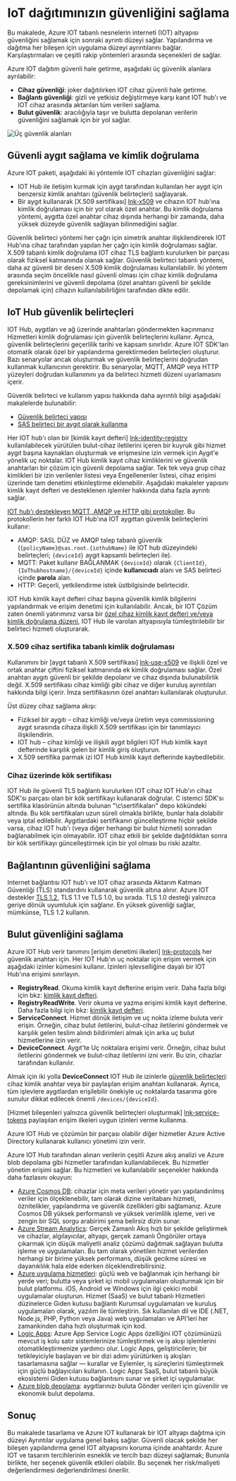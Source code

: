 # <a name="secure-your-iot-deployment"></a>IoT dağıtımınızın güvenliğini sağlama

Bu makalede, Azure IOT tabanlı nesnelerin interneti (IOT) altyapısı güvenliğini sağlamak için sonraki ayrıntı düzeyi sağlar. Yapılandırma ve dağıtma her bileşen için uygulama düzeyi ayrıntılarını bağlar. Karşılaştırmaları ve çeşitli rakip yöntemleri arasında seçenekleri de sağlar.

Azure IOT dağıtım güvenli hale getirme, aşağıdaki üç güvenlik alanlara ayrılabilir:

* **Cihaz güvenliği**: joker dağıtılırken IOT cihaz güvenli hale getirme.
* **Bağlantı güvenliği**: gizli ve yetkisiz değiştirmeye karşı kanıt IOT hub'ı ve IOT cihaz arasında aktarılan tüm verileri sağlama.
* **Bulut güvenlik**: aracılığıyla taşır ve bulutta depolanan verilerin güvenliğini sağlamak için bir yol sağlar.

![Üç güvenlik alanları][img-overview]

## <a name="secure-device-provisioning-and-authentication"></a>Güvenli aygıt sağlama ve kimlik doğrulama

Azure IOT paketi, aşağıdaki iki yöntemle IOT cihazları güvenliğini sağlar:

* IOT Hub ile iletişim kurmak için aygıt tarafından kullanılan her aygıt için benzersiz kimlik anahtarı (güvenlik belirteçleri) sağlayarak.
* Bir aygıt kullanarak [X.509 sertifikası] [ lnk-x509] ve cihazın IOT hub'ına kimlik doğrulaması için bir yol olarak özel anahtar. Bu kimlik doğrulama yöntemi, aygıtta özel anahtar cihaz dışında herhangi bir zamanda, daha yüksek düzeyde güvenlik sağlayan bilinmediğini sağlar.

Güvenlik belirteci yöntemi her çağrı için simetrik anahtar ilişkilendirerek IOT Hub'ına cihaz tarafından yapılan her çağrı için kimlik doğrulaması sağlar. X.509 tabanlı kimlik doğrulama IOT cihaz TLS bağlantı kurulurken bir parçası olarak fiziksel katmanında olanak sağlar. Güvenlik belirteci tabanlı yöntemi, daha az güvenli bir deseni X.509 kimlik doğrulaması kullanılabilir. İki yöntem arasında seçim öncelikle nasıl güvenli olması için cihaz kimlik doğrulama gereksinimlerini ve güvenli depolama (özel anahtarı güvenli bir şekilde depolamak için) cihazın kullanılabilirliğini tarafından dikte edilir.

## <a name="iot-hub-security-tokens"></a>IoT Hub güvenlik belirteçleri

IOT Hub, aygıtları ve ağ üzerinde anahtarları göndermekten kaçınmanız Hizmetleri kimlik doğrulaması için güvenlik belirteçlerini kullanır. Ayrıca, güvenlik belirteçlerini geçerlilik tarihi ve kapsam sınırlıdır. Azure IOT SDK'ları otomatik olarak özel bir yapılandırma gerektirmeden belirteçleri oluşturur. Bazı senaryolar ancak oluşturmak ve güvenlik belirteçlerini doğrudan kullanmak kullanıcının gerektirir. Bu senaryolar, MQTT, AMQP veya HTTP yüzeyleri doğrudan kullanımını ya da belirteci hizmeti düzeni uyarlamasını içerir.

Güvenlik belirteci ve kullanım yapısı hakkında daha ayrıntılı bilgi aşağıdaki makalelerde bulunabilir:

* [Güvenlik belirteci yapısı][lnk-security-tokens]
* [SAS belirteci bir aygıt olarak kullanma][lnk-sas-tokens]

Her IOT hub'ı olan bir [kimlik kayıt defteri] [ lnk-identity-registry] kullanılabilecek yürütülen bulut-cihaz iletilerini içeren bir kuyruk gibi hizmet aygıt başına kaynakları oluşturmak ve erişmesine izin vermek için Aygıt'e yönelik uç noktalar. IOT Hub kimlik kayıt cihaz kimliklerini ve güvenlik anahtarları bir çözüm için güvenli depolama sağlar. Tek tek veya grup cihaz kimlikleri bir izin verilenler listesi veya Engellenenler listesi, cihaz erişimi üzerinde tam denetimi etkinleştirme eklenebilir. Aşağıdaki makaleler yapısını kimlik kayıt defteri ve desteklenen işlemler hakkında daha fazla ayrıntı sağlar.

[IOT hub'ı destekleyen MQTT, AMQP ve HTTP gibi protokoller][lnk-protocols]. Bu protokollerin her farklı IOT Hub'ına IOT aygıttan güvenlik belirteçlerini kullanır:

* AMQP: SASL DÜZ ve AMQP talep tabanlı güvenlik (`{policyName}@sas.root.{iothubName}` ile IOT hub düzeyindeki belirteçleri; `{deviceId}` aygıt kapsamlı belirteçleri ile).
* MQTT: Paket kullanır BAĞLANMAK `{deviceId}` olarak `{ClientId}`, `{IoThubhostname}/{deviceId}` içinde **kullanıcıadı** alanı ve SAS belirteci içinde **parola** alan.
* HTTP: Geçerli, yetkilendirme istek üstbilgisinde belirtecidir.

IOT Hub kimlik kayıt defteri cihaz başına güvenlik kimlik bilgilerini yapılandırmak ve erişim denetimi için kullanılabilir. Ancak, bir IOT Çözüm zaten önemli yatırımınız varsa bir [özel cihaz kimlik kayıt defteri ve/veya kimlik doğrulama düzeni][lnk-custom-auth], IOT Hub ile varolan altyapısıyla tümleştirilebilir bir belirteci hizmeti oluşturarak.

### <a name="x509-certificate-based-device-authentication"></a>X.509 cihaz sertifika tabanlı kimlik doğrulaması

Kullanımını bir [aygıt tabanlı X.509 sertifikası] [ lnk-use-x509] ve ilişkili özel ve ortak anahtar çiftini fiziksel katmanında ek kimlik doğrulaması sağlar. Özel anahtarı aygıtı güvenli bir şekilde depolanır ve cihaz dışında bulunabilirlik değil. X.509 sertifikası cihaz kimliği gibi cihaz ve diğer kuruluş ayrıntıları hakkında bilgi içerir. İmza sertifikasının özel anahtarı kullanılarak oluşturulur.

Üst düzey cihaz sağlama akışı:

* Fiziksel bir aygıtı – cihaz kimliği ve/veya üretim veya commissioning aygıt sırasında cihaza ilişkili X.509 sertifikası için bir tanımlayıcı ilişkilendirin.
* IOT hub – cihaz kimliği ve ilişkili aygıt bilgileri IOT Hub kimlik kayıt defterinde karşılık gelen bir kimlik giriş oluşturun.
* X.509 sertifika parmak izi IOT Hub kimlik kayıt defterinde kaybedilebilir.

### <a name="root-certificate-on-device"></a>Cihaz üzerinde kök sertifikası

IOT Hub ile güvenli TLS bağlantı kurulurken IOT cihaz IOT Hub'ın cihaz SDK'sı parçası olan bir kök sertifikayı kullanarak doğrular. C istemci SDK'sı sertifika klasörünün altında bulunan "\\c\\sertifikaları" depo kökündeki altında. Bu kök sertifikaları uzun süreli olmakla birlikte, bunlar hala dolabilir veya iptal edilebilir. Aygıtlardaki sertifikanın güncelleştirme hiçbir şekilde varsa, cihaz IOT hub'ı (veya diğer herhangi bir bulut hizmeti) sonradan bağlanabilmek için olmayabilir. IOT cihaz etkili bir şekilde dağıtıldıktan sonra bir kök sertifikayı güncelleştirmek için bir yol olması bu riski azaltır.

## <a name="securing-the-connection"></a>Bağlantının güvenliğini sağlama

Internet bağlantısı IOT hub'ı ve IOT cihaz arasında Aktarım Katmanı Güvenliği (TLS) standardını kullanarak güvenlik altına alınır. Azure IOT destekler [TLS 1.2][lnk-tls12], TLS 1.1 ve TLS 1.0, bu sırada. TLS 1.0 desteği yalnızca geriye dönük uyumluluk için sağlanır. En yüksek güvenliği sağlar, mümkünse, TLS 1.2 kullanın.

## <a name="securing-the-cloud"></a>Bulut güvenliğini sağlama

Azure IOT Hub verir tanımını [erişim denetimi ilkeleri] [ lnk-protocols] her güvenlik anahtarı için. Her IOT Hub'ın uç noktalar için erişim vermek için aşağıdaki izinler kümesini kullanır. İzinleri işlevselliğine dayalı bir IOT Hub'ına erişimi sınırlayın.

* **RegistryRead**. Okuma kimlik kayıt defterine erişim verir. Daha fazla bilgi için bkz: [kimlik kayıt defteri][lnk-identity-registry].
* **RegistryReadWrite**. Verir okuma ve yazma erişimi kimlik kayıt defterine. Daha fazla bilgi için bkz: [kimlik kayıt defteri][lnk-identity-registry].
* **ServiceConnect**. Hizmet dönük iletişim ve uç nokta izleme buluta verir erişin. Örneğin, cihaz bulut iletilerini, bulut-cihaz iletilerini göndermek ve karşılık gelen teslim alındı bildirimleri almak için arka uç bulut hizmetlerine izin verir.
* **DeviceConnect**. Aygıt'te Uç noktalara erişimi verir. Örneğin, cihaz bulut iletilerini göndermek ve bulut-cihaz iletilerini izni verir. Bu izin, cihazlar tarafından kullanılır.

Almak için iki yolla **DeviceConnect** IOT Hub ile izinlerle [güvenlik belirteçleri][lnk-sas-tokens]: cihaz kimlik anahtar veya bir paylaşılan erişim anahtarı kullanarak. Ayrıca, tüm işlevlere aygıtlardan erişilebilir önekiyle uç noktalarda tasarıma göre sunulur dikkat edilecek önemli `/devices/{deviceId}`.

[Hizmet bileşenleri yalnızca güvenlik belirteçleri oluşturmak] [ lnk-service-tokens] paylaşılan erişim ilkeleri uygun izinleri verme kullanma.

Azure IOT Hub ve çözümün bir parçası olabilir diğer hizmetler Azure Active Directory kullanarak kullanıcı yönetimi izin verir.

Azure IOT Hub tarafından alınan verilerin çeşitli Azure akış analizi ve Azure blob depolama gibi hizmetler tarafından kullanılabilecek. Bu hizmetler yönetim erişimi sağlar. Bu hizmetleri ve kullanılabilir seçenekler hakkında daha fazlasını okuyun:

* [Azure Cosmos DB][lnk-cosmosdb]: cihazlar için meta verileri yönetir yarı yapılandırılmış veriler için ölçeklenebilir, tam olarak dizine veritabanı hizmeti, öznitelikler, yapılandırma ve güvenlik özellikleri gibi sağlamanız. Azure Cosmos DB yüksek performanslı ve yüksek verimlilik işleme, veri ve zengin bir SQL sorgu arabirimi şema belirsiz dizin sunar.
* [Azure Stream Analytics][lnk-asa]: Gerçek Zamanlı Akış hızlı bir şekilde geliştirmek ve cihazlar, algılayıcılar, altyapı, gerçek zamanlı Öngörüler ortaya çıkarmak için düşük maliyetli analiz çözümü dağıtmak sağlayan bulutta işleme ve uygulamaları. Bu tam olarak yönetilen hizmet verilerden herhangi bir birime yüksek performans, düşük gecikme süresi ve dayanıklılık hala elde ederken ölçeklendirebilirsiniz.
* [Azure uygulama hizmetleri][lnk-appservices]: güçlü web ve bağlanmak için herhangi bir yerde veri; bulutta veya şirket içi mobil uygulamaları oluşturmak için bir bulut platformu. iOS, Android ve Windows için ilgi çekici mobil uygulamalar oluşturun. Hizmet (SaaS) ve bulut tabanlı Hizmetleri düzinelerce Giden kutusu bağlantı Kurumsal uygulamaları ve kuruluş uygulamaları olarak, yazılım ile tümleştirin. Sık kullanılan dil ve IDE (.NET, Node.js, PHP, Python veya Java) web uygulamaları ve API'leri her zamankinden daha hızlı oluşturmak için kod.
* [Logic Apps][lnk-logicapps]: Azure App Service Logic Apps özelliğini IOT çözümünüzü mevcut iş kolu satır sistemlerinize tümleştirmek ve iş akışı işlemlerini otomatikleştirmenize yardımcı olur. Logic Apps, geliştiricilerin; bir tetikleyiciyle başlayan ve bir dizi adımı yürütürken iş akışları tasarlamasına sağlar — kurallar ve Eylemler, iş süreçlerini tümleştirmek için güçlü bağlayıcıları kullanın. Logic Apps SaaS, bulut tabanlı büyük ekosistemi Giden kutusu bağlantısını sunar ve şirket içi uygulamalar.
* [Azure blob depolama][lnk-blob]: aygıtlarınızı buluta Gönder verileri için güvenilir ve ekonomik bulut depolama.

## <a name="conclusion"></a>Sonuç

Bu makalede tasarlama ve Azure IOT kullanarak bir IOT altyapı dağıtma için düzeyi Ayrıntılar uygulama genel bakış sağlar. Güvenli olacak şekilde her bileşen yapılandırma genel IOT altyapısını koruma içinde anahtardır. Azure IOT ve tasarım tercihlerinin esneklik ve tercih bazı düzeyi sağlamak; Bununla birlikte, her seçenek güvenlik etkileri olabilir. Bu seçenek her risk/maliyeti değerlendirmesi değerlendirilmesi önerilir.

[img-overview]: media/iot-secure-your-deployment/overview.png

[lnk-security-tokens]: ../articles/iot-hub/iot-hub-devguide-security.md#security-token-structure
[lnk-sas-tokens]: ../articles/iot-hub/iot-hub-devguide-security.md#use-sas-tokens-in-a-device-app
[lnk-identity-registry]: ../articles/iot-hub/iot-hub-devguide-identity-registry.md
[lnk-protocols]: ../articles/iot-hub/iot-hub-devguide-security.md
[lnk-custom-auth]: ../articles/iot-hub/iot-hub-devguide-security.md#custom-device-authentication
[lnk-x509]: http://www.itu.int/rec/T-REC-X.509-201210-I/en
[lnk-use-x509]: ../articles/iot-hub/iot-hub-devguide-security.md
[lnk-tls12]: https://tools.ietf.org/html/rfc5246
[lnk-service-tokens]: ../articles/iot-hub/iot-hub-devguide-security.md#use-security-tokens-from-service-components
[lnk-cosmosdb]: https://azure.microsoft.com/services/cosmos-db/
[lnk-asa]: https://azure.microsoft.com/services/stream-analytics/
[lnk-appservices]: https://azure.microsoft.com/services/app-service/
[lnk-logicapps]: https://azure.microsoft.com/services/app-service/logic/
[lnk-blob]: https://azure.microsoft.com/services/storage/
